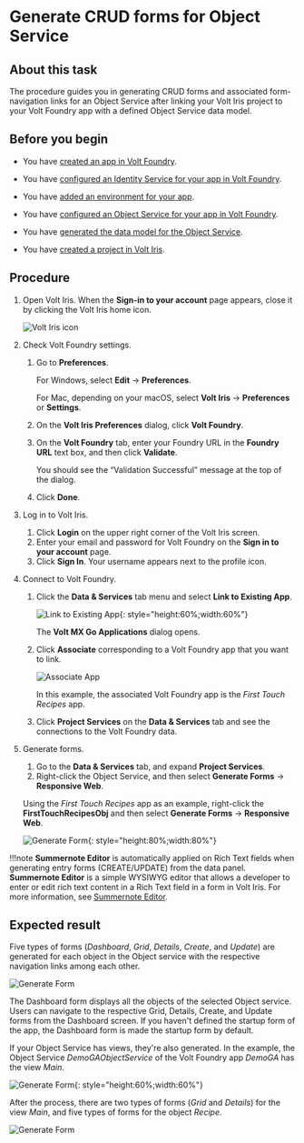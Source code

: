 # Generate CRUD forms for Object Service

## About this task

The procedure guides you in generating CRUD forms and associated form-navigation links for an Object Service after linking your Volt Iris project to your Volt Foundry app with a defined Object Service data model.

## Before you begin

- You have [created an app in Volt Foundry](../../tutorials/adaptertutorial.md#create-an-app-in-volt-foundry).

- You have [configured an Identity Service for your app in Volt Foundry](../../tutorials/adaptertutorial.md#configure-an-identity-service).

- You have [added an environment for your app](../../tutorials/adaptertutorial.md#add-an-environment).

- You have [configured an Object Service for your app in Volt Foundry](../../tutorials/adaptertutorial.md#configure-an-object-service).

- You have [generated the data model for the Object Service](../../tutorials/adaptertutorial.md#generate-a-data-model).

- You have [created a project in Volt Iris](../../tutorials/designimport.md#create-a-new-project).

## Procedure

1. Open Volt Iris. When the **Sign-in to your account** page appears, close it by clicking the Volt Iris home icon.

    ![Volt Iris icon](../../assets/images/irisicon.png)

2. Check Volt Foundry settings.
    1. Go to **Preferences**.

        For Windows, select **Edit** &rarr; **Preferences**.

        For Mac, depending on your macOS, select **Volt Iris** &rarr; **Preferences** or **Settings**.

    2. On the **Volt Iris Preferences** dialog, click **Volt Foundry**.
    3. On the **Volt Foundry** tab, enter your Foundry URL in the **Foundry URL** text box, and then click **Validate**.

        You should see the “Validation Successful” message at the top of the dialog.

    4. Click **Done**.

3. Log in to Volt Iris.
    1. Click **Login** on the upper right corner of the Volt Iris screen.
    2. Enter your email and password for Volt Foundry on the **Sign in to your account** page.
    3. Click **Sign In**. Your username appears next to the profile icon.

4. Connect to Volt Foundry.
    1. Click the **Data & Services** tab menu and select **Link to Existing App**. 

        ![Link to Existing App](../../assets/images/linktoapp.png){: style="height:60%;width:60%"}

        The **Volt MX Go Applications** dialog opens.

    2. Click **Associate** corresponding to a Volt Foundry app that you want to link.

        ![Associate App](../../assets/images/associateapp.png)

        In this example, the associated Volt Foundry app is the *First Touch Recipes* app.

    3. Click **Project Services** on the **Data & Services** tab and see the connections to the Volt Foundry data.

5. Generate forms.

    1. Go to the **Data & Services** tab, and expand **Project Services**.  
    2. Right-click the Object Service, and then select **Generate Forms** &rarr; **Responsive Web**.

    Using the *First Touch Recipes* app as an example, right-click the **FirstTouchRecipesObj** and then select **Generate Forms** &rarr; **Responsive Web**.

    ![Generate Form](../../assets/images/genform.png){: style="height:80%;width:80%"}

!!!note
    **Summernote Editor** is automatically applied on Rich Text fields when generating entry forms (CREATE/UPDATE) from the data panel. **Summernote Editor** is a simple WYSIWYG editor that allows a developer to enter or edit rich text content in a Rich Text field in a form in Volt Iris. For more information, see [Summernote Editor](../../topicguides/summernotewidget.md).

## Expected result

Five types of forms (*Dashboard*, *Grid*, *Details*, *Create*, and *Update*) are generated for each object in the Object service with the respective navigation links among each other.

![Generate Form](../../assets/images/genform1.png)

The Dashboard form displays all the objects of the selected Object service. Users can navigate to the respective Grid, Details, Create, and Update forms from the Dashboard screen. If you haven't defined the startup form of the app, the Dashboard form is made the startup form by default.

If your Object Service has views, they're also generated. In the example, the Object Service *DemoGAObjectService* of the Volt Foundry app *DemoGA* has the view *Main*.

![Generate Form](../../assets/images/genform2.png){: style="height:60%;width:60%"}

After the process, there are two types of forms (*Grid* and *Details*) for the view *Main*, and five types of forms for the object *Recipe*.   

![Generate Form](../../assets/images/genform3.png)
